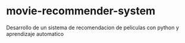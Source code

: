 # movie-recommender-system
Desarrollo de un sistema de recomendacion de peliculas con python y aprendizaje automatico
